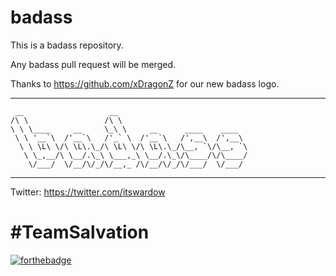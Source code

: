 # badass
This is a badass repository.

Any badass pull request will be merged.

Thanks to https://github.com/xDragonZ for our new badass logo.
___
```
 __                   __                             
/\ \                 /\ \                            
\ \ \____     __     \_\ \     __      ____    ____  
 \ \ '__`\  /'__`\   /'_` \  /'__`\   /',__\  /',__\ 
  \ \ \L\ \/\ \L\.\_/\ \L\ \/\ \L\.\_/\__, `\/\__, `\
   \ \_,__/\ \__/.\_\ \___,_\ \__/.\_\/\____/\/\____/
    \/___/  \/__/\/_/\/__,_ /\/__/\/_/\/___/  \/___/ 
```
___

Twitter: https://twitter.com/itswardow
# \#TeamSalvation

[![forthebadge](http://forthebadge.com/images/badges/built-with-swag.svg)](http://forthebadge.com)
